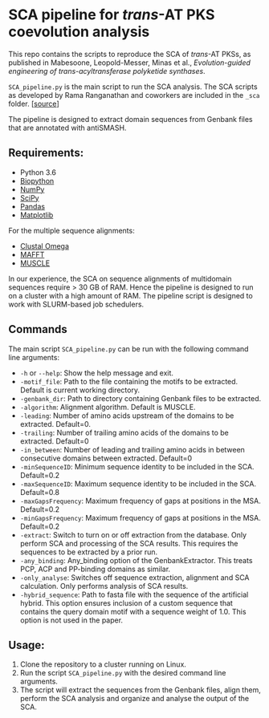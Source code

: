 # SCA pipeline for *trans*-AT PKS coevolution analysis
This repo contains the scripts to reproduce the SCA of *trans*-AT PKSs, as published in 
Mabesoone, Leopold-Messer, Minas et al., *Evolution-guided engineering of trans-acyltransferase polyketide synthases*.

`SCA_pipeline.py` is the main script to run the SCA analysis. The SCA scripts as developed by Rama Ranganathan and coworkers are included in the `_sca` folder. [[source](https://reynoldsk.github.io/pySCA/index.html)]

The pipeline is designed to extract domain sequences from Genbank files that are annotated with antiSMASH. 
## Requirements:
- Python 3.6
- [Biopython](https://biopython.org/)
- [NumPy](https://numpy.org/)
- [SciPy](https://www.scipy.org/)
- [Pandas](https://pandas.pydata.org/)
- [Matplotlib](https://matplotlib.org/)

For the multiple sequence alignments:
- [Clustal Omega](http://www.clustal.org/omega/)
- [MAFFT](https://mafft.cbrc.jp/alignment/software/)
- [MUSCLE](https://www.drive5.com/muscle/)

In our experience, the SCA on sequence alignments of multidomain sequences require > 30 GB of RAM. Hence the pipeline is designed to run on a cluster with a high amount of RAM. The pipeline script is designed to work with  SLURM-based job schedulers.


## Commands
The main script `SCA_pipeline.py` can be run with the following command line arguments:
- `-h` or `--help`: Show the help message and exit.
- `-motif_file`: Path to the file containing the motifs to be extracted. Default is current working directory.
- `-genbank_dir`: Path to directory containing Genbank files to be extracted.
- `-algorithm`: Alignment algorithm. Default is MUSCLE.
- `-leading`: Number of amino acids upstream of the domains to be extracted. Default=0.
- `-trailing`: Number of trailing amino acids of the domains to be extracted. Default=0
- `-in_between`: Number of leading and trailing amino acids in between consecutive domains between extracted. Default=0
- `-minSequenceID`: Minimum sequence identity to be included in the SCA. Default=0.2
- `-maxSequenceID`: Maximum sequence identity to be included in the SCA. Default=0.8
- `-maxGapsFrequency`: Maximum frequency of gaps at positions in the MSA. Default=0.2
- `-minGapsFrequency`: Maximum frequency of gaps at positions in the MSA. Default=0.2
- `-extract`: Switch to turn on or off extraction from the database. Only perform SCA and processing of the SCA results. This requires the sequences to be extracted by a prior run.
- `-any_binding`: Any_binding option of the GenbankExtractor. This treats PCP, ACP and PP-binding domains as similar.
- `-only_analyse`: Switches off sequence extraction, alignment and SCA calculation. Only performs analysis of SCA results.
- `-hybrid_sequence`: Path to fasta file with the sequence of the artificial hybrid. This option ensures inclusion of a custom sequence that contains the query domain motif with a sequence weight of 1.0. This option is not used in the paper.

## Usage:
1. Clone the repository to a cluster running on Linux.
2. Run the script `SCA_pipeline.py` with the desired command line arguments.
3. The script will extract the sequences from the Genbank files, align them, perform the SCA analysis and organize and analyse the output of the SCA.

